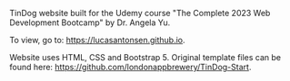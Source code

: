 TinDog website built for the Udemy course "The Complete 2023 Web Development Bootcamp" by Dr. Angela Yu.

To view, go to: https://lucasantonsen.github.io.

Website uses HTML, CSS and Bootstrap 5. Original template files can be found here: https://github.com/londonappbrewery/TinDog-Start.
